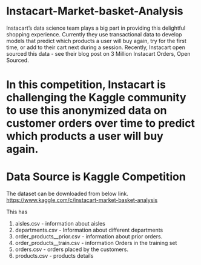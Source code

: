 # Instacart-Market-basket-Analysis
Instacart’s data science team plays a big part in providing this delightful shopping experience. Currently they use transactional data to develop models that predict which products a user will buy again, try for the first time, or add to their cart next during a session. Recently, Instacart open sourced this data - see their blog post on 3 Million Instacart Orders, Open Sourced.

# In this competition, Instacart is challenging the Kaggle community to use this anonymized data on customer orders over time to predict which products a user will buy again. 

# Data Source is Kaggle Competition
The dataset can be downloaded from below link.
https://www.kaggle.com/c/instacart-market-basket-analysis

This has 
1. aisles.csv -  information about aisles
2. departments.csv - Information about different departments
3. order_products__prior.csv - information about prior orders.
4. order_products__train.csv - information Orders in the training set
5. orders.csv - orders placed by the customers.
6. products.csv - products details
